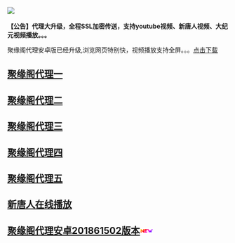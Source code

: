 ![](https://raw.githubusercontent.com/hao369/a/master/j.jpg)

**【公告】代理大升级，全程SSL加密传送，支持youtube视频、新唐人视频、大纪元视频播放。。。**

聚缘阁代理安卓版已经升级,浏览网页特别快，视频播放支持全屏。。。[点击下载](https://github.com/dtw9/9/raw/master/201861502.apk)

##  [聚缘阁代理一](http://25rge34.jyge.vgivideo.com/x.html)

##  [聚缘阁代理二](http://5a-3gra.gae.geass.tv/x.html)

##  [聚缘阁代理三](http://5a-3grt.iew.supersociallife.com/x.html)

##  [聚缘阁代理四](http://54-crga.vsam.corriee.org/x.html)

##  [聚缘阁代理五](http://5yc-txgrt.swqm.cesedria.com/x.html)

##  [新唐人在线播放](http://fec-3er35.tre.iloile.com/x.html)







##  [聚缘阁代理安卓201861502版本](https://github.com/dtw9/9/raw/master/201861502.apk)![](https://raw.githubusercontent.com/jyg-1/jyg/master/new.gif)



